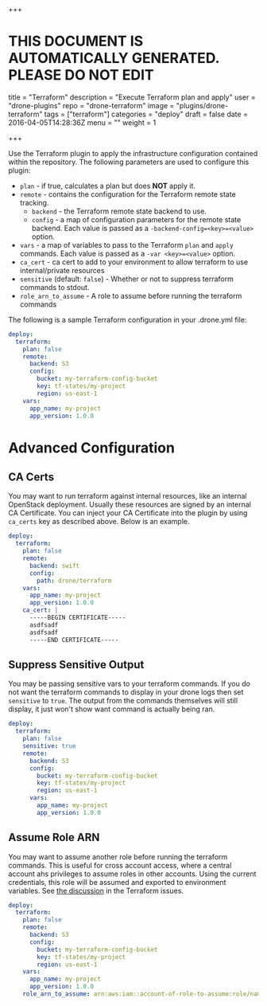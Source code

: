 +++

# THIS DOCUMENT IS AUTOMATICALLY GENERATED. PLEASE DO NOT EDIT

title = "Terraform"
description = "Execute Terraform plan and apply"
user = "drone-plugins"
repo = "drone-terraform"
image = "plugins/drone-terraform"
tags = ["terraform"]
categories = "deploy"
draft = false
date = 2016-04-05T14:28:36Z
menu = ""
weight = 1

+++

Use the Terraform plugin to apply the infrastructure configuration contained within the repository. The following parameters are used to configure this plugin:

* `plan` - if true, calculates a plan but does __NOT__ apply it.
* `remote` - contains the configuration for the Terraform remote state tracking.
  * `backend` - the Terraform remote state backend to use.
  * `config` - a map of configuration parameters for the remote state backend. Each value is passed as a `-backend-config=<key>=<value>` option.
* `vars` - a map of variables to pass to the Terraform `plan` and `apply` commands. Each value is passed as a `-var
 <key>=<value>` option.
* `ca_cert` - ca cert to add to your environment to allow terraform to use internal/private resources
* `sensitive` (default: `false`) - Whether or not to suppress terraform commands to stdout.
* `role_arn_to_assume` - A role to assume before running the terraform commands

The following is a sample Terraform configuration in your .drone.yml file:

```yaml
deploy:
  terraform:
    plan: false
    remote:
      backend: S3
      config:
        bucket: my-terraform-config-bucket
        key: tf-states/my-project
        region: us-east-1
    vars:
      app_name: my-project
      app_version: 1.0.0
```

# Advanced Configuration

## CA Certs
You may want to run terraform against internal resources, like an internal
OpenStack deployment.  Usually these resources are signed by an internal
CA Certificate.  You can inject your CA Certificate into the plugin by using
`ca_certs` key as described above.  Below is an example.

```yaml
deploy:
  terraform:
    plan: false
    remote:
      backend: swift
      config:
        path: drone/terraform
    vars:
      app_name: my-project
      app_version: 1.0.0
    ca_cert: |
      -----BEGIN CERTIFICATE-----
      asdfsadf
      asdfsadf
      -----END CERTIFICATE-----
```

## Suppress Sensitive Output
You may be passing sensitive vars to your terraform commands.  If you do not want
the terraform commands to display in your drone logs then set `sensitive` to `true`.
The output from the commands themselves will still display, it just won't show
want command is actually being ran.

```yaml
deploy:
  terraform:
    plan: false
    sensitive: true
    remote:
      backend: S3
      config:
        bucket: my-terraform-config-bucket
        key: tf-states/my-project
        region: us-east-1
      vars:
        app_name: my-project
        app_version: 1.0.0
```

## Assume Role ARN
You may want to assume another role before running the terraform commands. This is useful for cross account access, where a central account ahs privileges to assume roles in other accounts. Using the current credentials, this role will be assumed and exported to environment variables.  See [the discussion](https://github.com/hashicorp/terraform/issues/1275) in the Terraform issues.

```yaml
deploy:
  terraform:
    plan: false
    remote:
      backend: S3
      config:
        bucket: my-terraform-config-bucket
        key: tf-states/my-project
        region: us-east-1
    vars:
      app_name: my-project
      app_version: 1.0.0
    role_arn_to_assume: arn:aws:iam::account-of-role-to-assume:role/name-of-role
```

